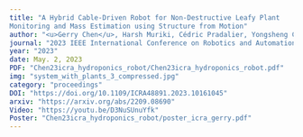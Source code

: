 ```yaml
---
title: "A Hybrid Cable-Driven Robot for Non-Destructive Leafy Plant
Monitoring and Mass Estimation using Structure from Motion"
author: "<u>Gerry Chen</u>, Harsh Muriki, Cédric Pradalier, Yongsheng Chen, and Frank Dellaert"
journal: "2023 IEEE International Conference on Robotics and Automation (ICRA)"
year: "2023"
date: May. 2, 2023
PDF: "Chen23icra_hydroponics_robot/Chen23icra_hydroponics_robot.pdf"
img: "system_with_plants_3_compressed.jpg"
category: "proceedings"
DOI: "https://doi.org/10.1109/ICRA48891.2023.10161045"
arxiv: "https://arxiv.org/abs/2209.08690"
Video: "https://youtu.be/D3NuSUnuYfk"
Poster: "Chen23icra_hydroponics_robot/poster_icra_gerry.pdf"
---
```


